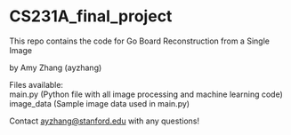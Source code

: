 # CS231A_final_project

This repo contains the code for Go Board Reconstruction from a Single Image

by Amy Zhang (ayzhang)

Files available: \
main.py (Python file with all image processing and machine learning code) \
image_data (Sample image data used in main.py) 


Contact ayzhang@stanford.edu with any questions! 
